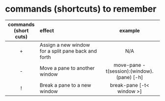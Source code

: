 # commands (shortcuts) to remember
|  commands<br>(short cuts)  | effect   | example |
|:------------:              |:-------  | :-----: |
| +                          | Assign a new window for a split pane back and forth| N/A |
| -                          | Move a pane to another window | move-pane -t(session):(window).(pane) [-h]
| !                          | Break a pane to a new window | break-pane [-t< window >]
